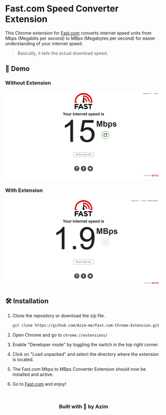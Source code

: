 # Fast.com Speed Converter Extension

This Chrome extension for [Fast.com](https://fast.com/) converts internet speed units from Mbps (Megabits per second) to MBps (Megabytes per second) for easier understanding of your internet speed.

> Basically, it tells the actual download speed.

## 📸 Demo

### Without Extension

![](assets/without.png)

### With Extension

![](assets/with.png)

## 🛠️ Installation

1. Clone the repository or download the zip file.
   ```bash
   git clone https://github.com/Azim-me/Fast.com-Chrome-Extension.git
   ```
   
2. Open Chrome and go to `chrome://extensions/`

3. Enable "Developer mode" by toggling the switch in the top right corner.

4. Click on "Load unpacked" and select the directory where the extension is located.

5. The Fast.com Mbps to MBps Converter Extension should now be installed and active.

6. Go to [Fast.com](https://fast.com/) and enjoy! 

<br/>
<div align= "center">
<h3>Built with 🤍 by Azim</h3>
</div>
